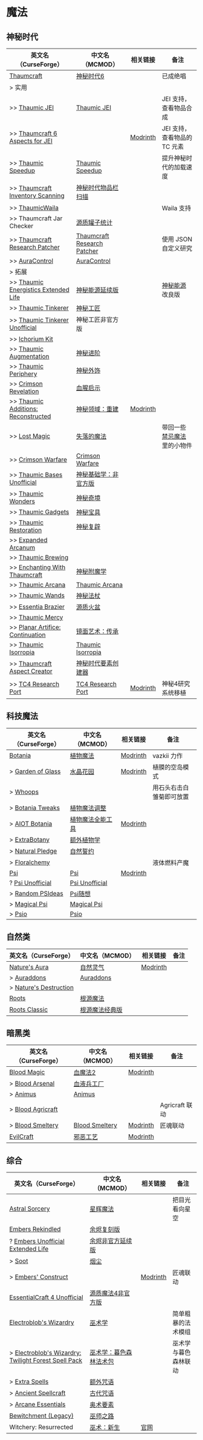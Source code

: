 # 魔法

## 神秘时代

| 英文名（CurseForge）                                                                                                   | 中文名（MCMOD）                                                     | 相关链接                                                          | 备注                                                                |
| ---------------------------------------------------------------------------------------------------------------------- | ------------------------------------------------------------------- | ----------------------------------------------------------------- | ------------------------------------------------------------------- |
| [Thaumcraft](https://www.curseforge.com/minecraft/mc-mods/thaumcraft)                                                  | [神秘时代6](https://www.mcmod.cn/class/956.html)                    |                                                                   | 已成绝唱                                                            |
| > 实用                                                                                                                 |                                                                     |                                                                   |                                                                     |
| >> [Thaumic JEI](https://www.curseforge.com/minecraft/mc-mods/thaumic-jei)                                             | [Thaumic JEI](https://www.mcmod.cn/class/1008.html)                 |                                                                   | JEI 支持，查看物品合成                                              |
| >> [Thaumcraft 6 Aspects for JEI](https://www.curseforge.com/minecraft/mc-mods/thaumcraft-6-aspects-for-jei)           |                                                                     | [Modrinth](https://modrinth.com/mod/thaumcraft-6-aspects-for-jei) | JEI 支持，查看物品的 TC 元素                                        |
| >> [Thaumic Speedup](https://www.curseforge.com/minecraft/mc-mods/thaumic-speedup)                                     | [Thaumic Speedup](https://www.mcmod.cn/class/3187.html)             |                                                                   | 提升神秘时代的加载速度                                              |
| >> [Thaumcraft Inventory Scanning](https://www.curseforge.com/minecraft/mc-mods/thaumcraft-inventory-scanning)         | [神秘时代物品栏扫描](https://www.mcmod.cn/class/833.html)           |                                                                   |                                                                     |
| >> [ThaumicWaila](https://www.curseforge.com/minecraft/mc-mods/thaumicwaila)                                           |                                                                     |                                                                   | Waila 支持                                                          |
| >> Thaumcraft Jar Checker                                                                                              | [源质罐子统计](https://www.mcmod.cn/class/1736.html)                |                                                                   |                                                                     |
| >> [Thaumcraft Research Patcher](https://www.curseforge.com/minecraft/mc-mods/thaumcraft-research-patcher)             | [Thaumcraft Research Patcher](https://www.mcmod.cn/class/3889.html) |                                                                   | 使用 JSON 自定义研究                                                |
| >> [AuraControl](https://www.curseforge.com/minecraft/mc-mods/auracontrol)                                             | [AuraControl](https://www.mcmod.cn/class/7834.html)                 |                                                                   |                                                                     |
| > 拓展                                                                                                                 |                                                                     |                                                                   |                                                                     |
| >> [Thaumic Energistics Extended Life](https://www.curseforge.com/minecraft/mc-mods/thaumic-energistics-extended-life) | [神秘能源延续版](https://www.mcmod.cn/class/8481.html)              |                                                                   | [神秘能源](https://www.mcmod.cn/class/385.html) 改良版              |
| >> [Thaumic Tinkerer](https://www.curseforge.com/minecraft/mc-mods/thaumic-tinkerer)                                   | [神秘工匠](https://www.mcmod.cn/class/212.html)                     |                                                                   |                                                                     |
| >> [Thaumic Tinkerer Unofficial](https://www.curseforge.com/minecraft/mc-mods/thaumic-tinkerer-unofficial)             | 神秘工匠非官方版                                                    |                                                                   |                                                                     |
| >> [Ichorium Kit](https://www.curseforge.com/minecraft/mc-mods/ichorium-kit)                                           |                                                                     |                                                                   |                                                                     |
| >> [Thaumic Augmentation](https://www.curseforge.com/minecraft/mc-mods/thaumic-augmentation)                           | [神秘进阶](https://www.mcmod.cn/class/2335.html)                    |                                                                   |                                                                     |
| >> [Thaumic Periphery](https://www.curseforge.com/minecraft/mc-mods/thaumic-periphery)                                 | [神秘外饰](https://www.mcmod.cn/class/3000.html)                    |                                                                   |                                                                     |
| >> [Crimson Revelation](https://www.curseforge.com/minecraft/mc-mods/crimson-revelations)                              | [血腥启示](https://www.mcmod.cn/class/3269.html)                    |                                                                   |                                                                     |
| >> [Thaumic Additions: Reconstructed](https://www.curseforge.com/minecraft/mc-mods/thaumic-additions)                  | [神秘领域：重建](https://www.mcmod.cn/class/648.html)               | [Modrinth](https://modrinth.com/mod/thaumic-additions)            |                                                                     |
| >> [Lost Magic](https://www.curseforge.com/minecraft/mc-mods/lost-magic)                                               | [失落的魔法](https://www.mcmod.cn/class/2336.html)                  |                                                                   | 带回一些 [禁忌魔法](https://www.mcmod.cn/class/233.html) 里的小物件 |
| >> [Crimson Warfare](https://www.curseforge.com/minecraft/mc-mods/crimson-warfare)                                     | [Crimson Warfare](https://www.mcmod.cn/class/2339.html)             |                                                                   |                                                                     |
| >> [Thaumic Bases Unofficial](https://www.curseforge.com/minecraft/mc-mods/thaumic-bases-unofficial)                   | [神秘基础学：非官方版](https://www.mcmod.cn/class/475.html)         |                                                                   |                                                                     |
| >> [Thaumic Wonders](https://www.curseforge.com/minecraft/mc-mods/thaumic-wonders)                                     | [神秘奇境](https://www.mcmod.cn/class/2338.html)                    |                                                                   |                                                                     |
| >> [Thaumic Gadgets](https://www.curseforge.com/minecraft/mc-mods/thaumic-gadgets)                                     | [神秘宝具](https://www.mcmod.cn/class/1778.html)                    |                                                                   |                                                                     |
| >> [Thaumic Restoration](https://www.curseforge.com/minecraft/mc-mods/thaumic-restoration)                             | [神秘复辟](https://www.mcmod.cn/class/2330.html)                    |                                                                   |                                                                     |
| >> [Expanded Arcanum](https://www.curseforge.com/minecraft/mc-mods/expanded-arcanum)                                   |                                                                     |                                                                   |                                                                     |
| >> [Thaumic Brewing](https://www.curseforge.com/minecraft/mc-mods/thaumic-brewing)                                     |                                                                     |                                                                   |                                                                     |
| >> [Enchanting With Thaumcraft](https://www.curseforge.com/minecraft/mc-mods/enchanting-with-thaumcraft)               | [神秘附魔学](https://www.mcmod.cn/class/2325.html)                  |                                                                   |                                                                     |
| >> [Thaumic Arcana](https://www.curseforge.com/minecraft/mc-mods/thaumic-arcana)                                       | [Thaumic Arcana](https://www.mcmod.cn/class/2337.html)              |                                                                   |                                                                     |
| >> [Thaumic Wands](https://www.curseforge.com/minecraft/mc-mods/thaumic-wands)                                         | [神秘法杖](https://www.mcmod.cn/class/2761.html)                    |                                                                   |                                                                     |
| >> [Essentia Brazier](https://www.curseforge.com/minecraft/mc-mods/essentia-brazier)                                   | [源质火盆](https://www.mcmod.cn/class/1821.html)                    |                                                                   |                                                                     |
| >> [Thaumic Mercy](https://www.curseforge.com/minecraft/mc-mods/thaumic-mercy)                                         |                                                                     |                                                                   |                                                                     |
| >> [Planar Artifice: Continuation](https://www.curseforge.com/minecraft/mc-mods/planar-artifice)                       | [镜面艺术：传承](https://www.mcmod.cn/class/1148.html)              |                                                                   |                                                                     |
| >> [Thaumic Isorropia](https://www.curseforge.com/minecraft/mc-mods/thaumic-isorropia)                                 | [Thaumic Isorropia](https://www.mcmod.cn/class/5763.html)           |                                                                   |                                                                     |
| >> [Thaumcraft Aspect Creator](https://www.curseforge.com/minecraft/mc-mods/thaumcraft-aspect-creator)                 | [神秘时代要素创建器](https://www.mcmod.cn/class/8794.html)          |                                                                   |                                                                     |
| >> [TC4 Research Port](https://www.curseforge.com/minecraft/mc-mods/oldresearch)                                       | [TC4 Research Port](https://www.mcmod.cn/class/13869.html)          | [Modrinth](https://modrinth.com/mod/oldresearch)                  | 神秘4研究系统移植                                                   |

## 科技魔法

| 英文名（CurseForge）                                                                      | 中文名（MCMOD）                                          | 相关链接                                           | 备注                     |
| ----------------------------------------------------------------------------------------- | -------------------------------------------------------- | -------------------------------------------------- | ------------------------ |
| [Botania](https://www.curseforge.com/minecraft/mc-mods/botania)                           | [植物魔法](https://www.mcmod.cn/class/332.html)          | [Modrinth](https://modrinth.com/mod/botania)       | vazkii 力作              |
| > [Garden of Glass](https://www.curseforge.com/minecraft/mc-mods/botania-garden-of-glass) | [水晶花园](https://www.mcmod.cn/class/645.html)          | [Modrinth](https://modrinth.com/mod/gardenofglass) | 植膜的空岛模式           |
| > [Whoops](https://www.curseforge.com/minecraft/mc-mods/whoops)                           |                                                          |                                                    | 用石头右击白雏菊即可放置 |
| > [Botania Tweaks](https://www.curseforge.com/minecraft/mc-mods/botania-tweaks)           | [植物魔法调整](https://www.mcmod.cn/class/1545.html)     |                                                    |                          |
| > [AIOT Botania](https://www.curseforge.com/minecraft/mc-mods/aiot-botania)               | [植物魔法全能工具](https://www.mcmod.cn/class/1544.html) | [Modrinth](https://modrinth.com/mod/aiot-botania)  |                          |
| > [ExtraBotany](https://www.curseforge.com/minecraft/mc-mods/extrabotany)                 | [额外植物学](https://www.mcmod.cn/class/497.html)        |                                                    |                          |
| > [Natural Pledge](https://www.curseforge.com/minecraft/mc-mods/natural-pledge)           | [自然誓约](https://www.mcmod.cn/class/2366.html)         |                                                    |                          |
| > [Floralchemy](https://www.curseforge.com/minecraft/mc-mods/floralchemy)                 |                                                          |                                                    | 液体燃料产魔             |
| [Psi](https://www.curseforge.com/minecraft/mc-mods/psi)                                   | [Psi](https://www.mcmod.cn/class/470.html)               | [Modrinth](https://modrinth.com/mod/psi)           |                          |
| ? [Psi Unofficial](https://www.curseforge.com/minecraft/mc-mods/psi-unofficial)           | [Psi Unofficial](https://www.mcmod.cn/class/6873.html)   |                                                    |                          |
| > [Random PSIdeas](https://www.curseforge.com/minecraft/mc-mods/random-psideas)           | [Psi随想](https://www.mcmod.cn/class/1453.html)          |                                                    |                          |
| > [Magical Psi](https://www.curseforge.com/minecraft/mc-mods/magical-psi)                 | [Magical Psi](https://www.mcmod.cn/class/986.html)       |                                                    |                          |
| > [Psio](https://www.curseforge.com/minecraft/mc-mods/psio)                               | [Psio](https://www.mcmod.cn/class/5752.html)             |                                                    |                          |

## 自然类

| 英文名（CurseForge）                                                                       | 中文名（MCMOD）                                        | 相关链接                                          | 备注 |
| ------------------------------------------------------------------------------------------ | ------------------------------------------------------ | ------------------------------------------------- | ---- |
| [Nature's Aura](https://www.curseforge.com/minecraft/mc-mods/natures-aura)                 | [自然灵气](https://www.mcmod.cn/class/1547.html)       | [Modrinth](https://modrinth.com/mod/natures-aura) |      |
| > [Auraddons](https://www.curseforge.com/minecraft/mc-mods/auraddons)                      | [Auraddons](https://www.mcmod.cn/class/7833.html)      |                                                   |      |
| > [Nature's Destruction](https://www.curseforge.com/minecraft/mc-mods/natures-destruction) |                                                        |                                                   |      |
| [Roots](https://www.curseforge.com/minecraft/mc-mods/roots)                                | [根源魔法](https://www.mcmod.cn/class/699.html)        |                                                   |      |
| [Roots Classic](https://www.curseforge.com/minecraft/mc-mods/roots-classic)                | [根源魔法经典版](https://www.mcmod.cn/class/1490.html) |                                                   |      |

## 暗黑类

| 英文名（CurseForge）                                                              | 中文名（MCMOD）                                        | 相关链接                                            | 备注           |
| --------------------------------------------------------------------------------- | ------------------------------------------------------ | --------------------------------------------------- | -------------- |
| [Blood Magic](https://www.curseforge.com/minecraft/mc-mods/blood-magic)           | [血魔法2](https://www.mcmod.cn/class/528.html)         | [Modrinth](https://modrinth.com/mod/blood-magic)    |                |
| > [Blood Arsenal](https://www.curseforge.com/minecraft/mc-mods/blood-arsenal)     | [血液兵工厂](https://www.mcmod.cn/class/488.html)      |                                                     |                |
| > [Animus](https://www.curseforge.com/minecraft/mc-mods/animus)                   | [Animus](https://www.mcmod.cn/class/1888.html)         |                                                     |                |
| > [Blood Agricraft](https://www.curseforge.com/minecraft/mc-mods/blood-agricraft) |                                                        |                                                     | Agricraft 联动 |
| > [Blood Smeltery](https://www.curseforge.com/minecraft/mc-mods/blood-smeltery)   | [Blood Smeltery](https://www.mcmod.cn/class/5901.html) | [Modrinth](https://modrinth.com/mod/blood-smeltery) | 匠魂联动       |
| [EvilCraft](https://www.curseforge.com/minecraft/mc-mods/evilcraft)               | [邪恶工艺](https://www.mcmod.cn/class/352.html)        | [Modrinth](https://modrinth.com/mod/evilcraft)      |                |

## 综合

| 英文名（CurseForge）                                                                                                                                  | 中文名（MCMOD）                                                | 相关链接                                             | 备注                 |
| ----------------------------------------------------------------------------------------------------------------------------------------------------- | -------------------------------------------------------------- | ---------------------------------------------------- | -------------------- |
| [Astral Sorcery](https://www.curseforge.com/minecraft/mc-mods/astral-sorcery)                                                                         | [星辉魔法](https://www.mcmod.cn/class/639.html)                |                                                      | 把目光看向星空       |
| [Embers Rekindled](https://www.curseforge.com/minecraft/mc-mods/embers-rekindled)                                                                     | [余烬复刻版](https://www.mcmod.cn/class/1491.html)             |                                                      |                      |
| ? [Embers Unofficial Extended Life](https://www.curseforge.com/minecraft/mc-mods/embers-extended-life)                                                | [余烬非官方延续版](https://www.mcmod.cn/class/13080.html)      |                                                      |                      |
| > [Soot](https://www.curseforge.com/minecraft/mc-mods/soot)                                                                                           | [烟尘](https://www.mcmod.cn/class/1516.html)                   |                                                      |                      |
| > [Embers' Construct](https://www.curseforge.com/minecraft/mc-mods/embersconstruct)                                                                   |                                                                | [Modrinth](https://modrinth.com/mod/embersconstruct) | 匠魂联动             |
| [EssentialCraft 4 Unofficial](https://www.curseforge.com/minecraft/mc-mods/essentialcraft-4-unofficial)                                               | [源质魔法4非官方版](https://www.mcmod.cn/class/709.html)       |                                                      |                      |
| [Electroblob's Wizardry](https://www.curseforge.com/minecraft/mc-mods/electroblobs-wizardry)                                                          | [巫术学](https://www.mcmod.cn/class/1634.html)                 |                                                      | 简单粗暴的法术模组   |
| > [Electroblob's Wizardry: Twilight Forest Spell Pack](https://www.curseforge.com/minecraft/mc-mods/electroblobs-wizardry-twilight-forest-spell-pack) | [巫术学：暮色森林法术包](https://www.mcmod.cn/class/2343.html) |                                                      | 巫术学与暮色森林联动 |
| > [Extra Spells](https://www.curseforge.com/minecraft/mc-mods/extra-spells-electroblobs-wizardry)                                                     | [额外咒语](https://www.mcmod.cn/class/2389.html)               |                                                      |                      |
| > [Ancient Spellcraft](https://www.curseforge.com/minecraft/mc-mods/ancient-spellcraft)                                                               | [古代咒语](https://www.mcmod.cn/class/2390.html)               |                                                      |                      |
| > [Arcane Essentials](https://www.curseforge.com/minecraft/mc-mods/arcane-essentials)                                                                 | [奥术要素](https://www.mcmod.cn/class/2382.html)               |                                                      |                      |
| [Bewitchment (Legacy)](https://www.curseforge.com/minecraft/mc-mods/bewitchment-legacy)                                                               | [巫师之路](https://www.mcmod.cn/class/1127.html)               |                                                      |                      |
| Witchery: Resurrected                                                                                                                                 | [巫术：新生](https://www.mcmod.cn/class/6451.html)             | [官网](https://witchery.msrandom.net/home)           |                      |
